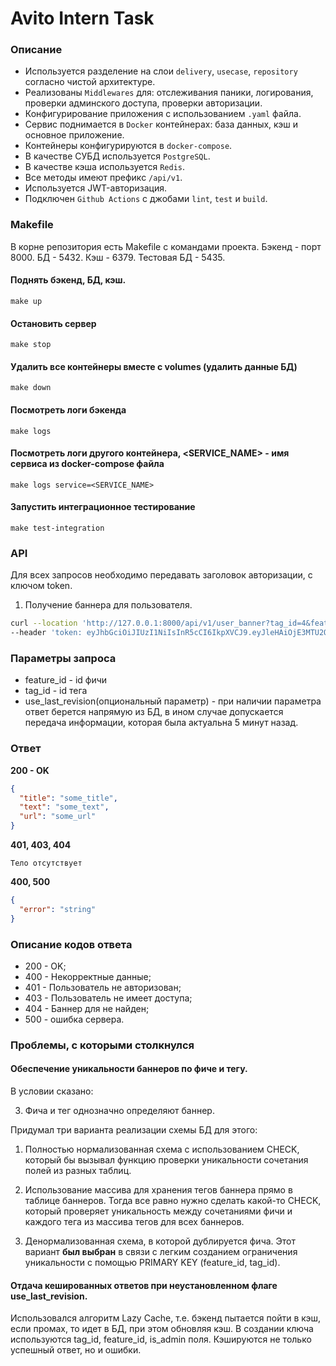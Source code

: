 # Avito Intern Task

### Описание

- Используется разделение на слои `delivery`, `usecase`, `repository` согласно чистой архитектуре.
- Реализованы `Middlewares` для: отслеживания паники, логирования, проверки админского доступа, проверки авторизации.
- Конфигурирование приложения с использованием `.yaml` файла.
- Сервис поднимается в `Docker` контейнерах: база данных, кэш и основное приложение.
- Контейнеры конфигурируются в  `docker-compose`.
- В качестве СУБД используется `PostgreSQL`.
- В качестве кэша используется `Redis`.
- Все методы имеют префикс `/api/v1`.
- Используется JWT-авторизация.
- Подключен `Github Actions` с джобами `lint`, `test` и `build`.

### Makefile

В корне репозитория есть Makefile с командами проекта.
Бэкенд - порт 8000. БД - 5432. Кэш - 6379. Тестовая БД - 5435.

#### Поднять бэкенд, БД, кэш.

```shell
make up
```

#### Остановить сервер

```shell
make stop
```

#### Удалить все контейнеры вместе с volumes (удалить данные БД)

```shell
make down
```

#### Посмотреть логи бэкенда

```shell
make logs
```

#### Посмотреть логи другого контейнера, <SERVICE_NAME> - имя сервиса из docker-compose файла

```shell
make logs service=<SERVICE_NAME>
```

#### Запустить интеграционное тестирование

```shell
make test-integration
```

### API

Для всех запросов необходимо передавать заголовок авторизации, с ключом token.

1. Получение баннера для пользователя.

```bash
curl --location 'http://127.0.0.1:8000/api/v1/user_banner?tag_id=4&feature_id=1&use_last_revision=null' \
--header 'token: eyJhbGciOiJIUzI1NiIsInR5cCI6IkpXVCJ9.eyJleHAiOjE3MTU2ODg4NDcsImlzX2FkbWluIjp0cnVlLCJ1c2VyX2lkIjoxfQ.BexsVzKwa1mmikyeIg6tddXr2tWCl3Aq82qUwS8M3yI'
```

### Параметры запроса

- feature_id - id фичи
- tag_id - id тега
- use_last_revision(опциональный параметр) - при наличии параметра ответ берется напрямую из БД, в
  ином случае допускается передача информации, которая была актуальна 5 минут назад.

### Ответ

**200 - OK**

```json
{
  "title": "some_title",
  "text": "some_text",
  "url": "some_url"
}
```

**401, 403, 404**

```text
Тело отсутствует
```

**400, 500**

```json
{
  "error": "string"
}
```

### Описание кодов ответа

- 200 - OK;
- 400 - Некорректные данные;
- 401 - Пользователь не авторизован;
- 403 - Пользователь не имеет доступа;
- 404 - Баннер для не найден;
- 500 - ошибка сервера.

### Проблемы, с которыми столкнулся

#### Обеспечение уникальности баннеров по фиче и тегу.

В условии сказано:

3. Фича и тег однозначно определяют баннер.

Придумал три варианта реализации схемы БД для этого:

1. Полностью нормализованная схема с использованием CHECK, который бы вызывал функцию проверки
   уникальности сочетания полей из разных таблиц.

2. Использование массива для хранения тегов баннера прямо в таблице баннеров. Тогда все равно
   нужно сделать какой-то CHECK, который проверяет уникальность между сочетаниями фичи и каждого
   тега из массива тегов для всех баннеров.

3. Денормализованная схема, в которой дублируется фича. Этот вариант **был выбран** в связи с легким
   созданием ограничения уникальности с помощью PRIMARY KEY (feature_id, tag_id).

#### Отдача кешированных ответов при неустановленном флаге use_last_revision.

Использовался алгоритм Lazy Cache, т.е. бэкенд пытается пойти
в кэш, если промах, то идет в БД, при этом обновляя кэш.
В создании ключа используются tag_id, feature_id, is_admin поля.
Кэшируются не только успешный ответ, но и ошибки.

